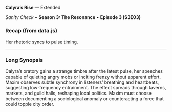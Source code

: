 **Calyra’s Rise** — Extended

_Sanity Check_ • **Season 3: The Resonance** • **Episode 3 (S3E03)**

### Recap (from data.js)
Her rhetoric syncs to pulse timing.

---

### Long Synopsis

Calyra’s oratory gains a strange timbre after the latest pulse, her speeches capable of quieting angry mobs or inciting frenzy without apparent effort. Maxim observes subtle synchrony in listeners’ breathing and heartbeats, suggesting low-frequency entrainment. The effect spreads through taverns, markets, and guild halls, reshaping local politics. Maxim must choose between documenting a sociological anomaly or counteracting a force that could topple city order.